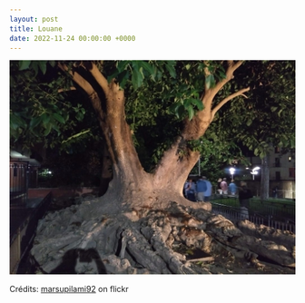 ```yaml
---
layout: post
title: Louane
date: 2022-11-24 00:00:00 +0000
---
```


![Louane](/images/2022-11-24.jpg)

Crédits: [marsupilami92](https://www.flickr.com/people/marsupilami92/) on flickr

